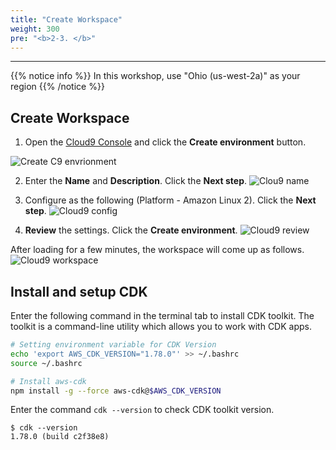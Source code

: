 ```yaml
---
title: "Create Workspace"
weight: 300
pre: "<b>2-3. </b>"
---
```


***

{{% notice info %}}
In this workshop, use "Ohio (us-west-2a)" as your region
{{% /notice %}}

## Create Workspace
1. Open the [Cloud9 Console](https://us-east-2.console.aws.amazon.com/cloud9/home?region=us-east-2) and click the **Create environment** button.

![Create C9 envrionment](/images/settings/c9-create.png)


2. Enter the **Name** and **Description**. Click the **Next step**.
![Clou9 name](/images/settings/c9-name.png)

3. Configure as the following (Platform - Amazon Linux 2). Click the **Next step**.
![Cloud9 config](/images/settings/c9-config.png)

4. **Review** the settings. Click the **Create environment**.
![Cloud9 review](/images/settings/c9-review1.png)

After loading for a few minutes, the workspace will come up as follows.
![Cloud9 workspace](/images/settings/c9-browser.png)  

## Install and setup CDK
Enter the following command in the terminal tab to install CDK toolkit. The toolkit is a command-line utility which allows you to work with CDK apps.
```bash
# Setting environment variable for CDK Version
echo 'export AWS_CDK_VERSION="1.78.0"' >> ~/.bashrc
source ~/.bashrc

# Install aws-cdk
npm install -g --force aws-cdk@$AWS_CDK_VERSION
```
Enter the command `cdk --version` to check CDK toolkit version.
```
$ cdk --version
1.78.0 (build c2f38e8)
```